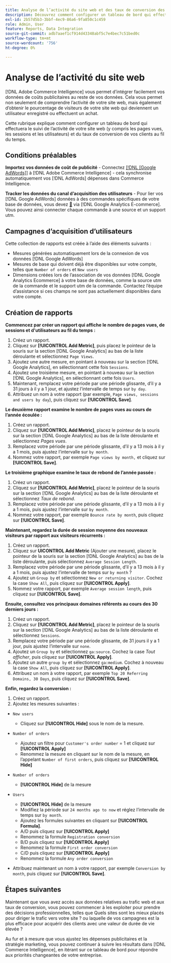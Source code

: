 ```yaml
---
title: Analyse de l’activité du site web et des taux de conversion des clients
description: Découvrez comment configurer un tableau de bord qui effectuera le suivi de l’activité de votre site web (notamment des pages vues, des sessions et des utilisateurs) et de votre taux de conversion client au fil du temps.
exl-id: 2b57d5b3-3bbf-4ec9-86a6-9fa850c1c459
role: Admin, User
feature: Reports, Data Integration
source-git-commit: adb7aaef1cf914d43348abf5c7e4bec7c51bed0c
workflow-type: tm+mt
source-wordcount: '756'
ht-degree: 0%

---
```


# Analyse de l’activité du site web

[!DNL Adobe Commerce Intelligence] vous permet d’intégrer facilement vos données de coûts publicitaires au reste de vos données. Cela vous permet non seulement de comprendre l’activité de votre site web, mais également d’obtenir le pourcentage de visiteurs de votre site web qui deviennent un utilisateur enregistré ou effectuent un achat.

Cette rubrique explique comment configurer un tableau de bord qui effectuera le suivi de l’activité de votre site web (y compris les pages vues, les sessions et les utilisateurs) et du taux de conversion de vos clients au fil du temps.

## Conditions préalables

**Importez vos données de coût de publicité** - Connectez [[!DNL [Google AdWords]]](../importing-data/integrations/google-adwords.md) à [!DNL Adobe Commerce Intelligence] - cela synchronise automatiquement vos [!DNL AdWords] dépenses dans Commerce Intelligence.

**Tracker les données du canal d’acquisition des utilisateurs** - Pour lier vos [!DNL Google AdWords] données à des commandes spécifiques de votre base de données, vous devez [&#128279;](../analysis/google-track-user-acq.md) via [!DNL Google Analytics E-commerce]. Vous pouvez ainsi connecter chaque commande à une source et un support utm.

## Campagnes d’acquisition d’utilisateurs

Cette collection de rapports est créée à l’aide des éléments suivants :

* Mesures générées automatiquement lors de la connexion de vos données [!DNL Google AdWords]
* Mesures de base qui doivent déjà être disponibles sur votre compte, telles que `Number of orders` et `New users`
* Dimensions créées lors de l’association de vos données [!DNL Google Analytics Ecommerce] à votre base de données, comme la source utm de la commande et le support utm de la commande. Contactez l’équipe d’assistance si ces champs ne sont pas actuellement disponibles dans votre compte.

## Création de rapports

**Commencez par créer un rapport qui affiche le nombre de pages vues, de sessions et d&#39;utilisateurs au fil du temps :**

1. Créez un rapport.
1. Cliquez sur **[!UICONTROL Add Metric]**, puis placez le pointeur de la souris sur la section [!DNL Google Analytics] au bas de la liste déroulante et sélectionnez `Page Views`.
1. Ajoutez une autre mesure, en pointant à nouveau sur la section [!DNL Google Analytics], en sélectionnant cette fois `Sessions`.
1. Ajoutez une troisième mesure, en pointant à nouveau sur la section [!DNL Google Analytics], en sélectionnant cette fois `Users`.
1. Maintenant, remplacez votre période par une période glissante, d’il y a 31 jours à il y a 1 jour, et ajustez l’intervalle de temps sur `by day`.
1. Attribuez un nom à votre rapport (par exemple, `Page views, sessions and users by day`), puis cliquez sur **[!UICONTROL Save]**.

**Le deuxième rapport examine le nombre de pages vues au cours de l’année écoulée :**

1. Créez un rapport.
1. Cliquez sur **[!UICONTROL Add Metric]**, placez le pointeur de la souris sur la section [!DNL Google Analytics] au bas de la liste déroulante et sélectionnez _Pages vues_.
1. Remplacez votre période par une période glissante, d’il y a 13 mois à il y a 1 mois, puis ajustez l’intervalle sur `by month`.
1. Nommez votre rapport, par exemple `Page views by month,` et cliquez sur **[!UICONTROL Save]**.

**Le troisième graphique examine le taux de rebond de l’année passée :**

1. Créez un rapport.
1. Cliquez sur **[!UICONTROL Add Metric]**, placez le pointeur de la souris sur la section [!DNL Google Analytics] au bas de la liste déroulante et sélectionnez _Taux de rebond_.
1. Remplacez votre période par une période glissante, d’il y a 13 mois à il y a 1 mois, puis ajustez l’intervalle sur `by month`.
1. Nommez votre rapport, par exemple `Bounce rate by month`, puis cliquez sur **[!UICONTROL Save]**.

**Maintenant, regardez la durée de session moyenne des nouveaux visiteurs par rapport aux visiteurs récurrents :**

1. Créez un rapport.
1. Cliquez sur **UICONTROL Add Metric** (Ajouter une mesure), placez le pointeur de la souris sur la section [!DNL Google Analytics] au bas de la liste déroulante, puis sélectionnez `Average Session Length`.
1. Remplacez votre période par une période glissante, d’il y a 13 mois à il y a 1 mois, puis ajustez l’intervalle de temps sur `by month` ?
1. Ajoutez un `Group by` et sélectionnez `New or returning visitor`.  Cochez la case `Show All`, puis cliquez sur **[!UICONTROL Apply]**.
1. Nommez votre rapport, par exemple `Average session length`, puis cliquez sur **[!UICONTROL Save]**.

**Ensuite, consultez vos principaux domaines référents au cours des 30 derniers jours :**

1. Créez un rapport.
1. Cliquez sur **[!UICONTROL Add Metric]**, placez le pointeur de la souris sur la section [!DNL Google Analytics] au bas de la liste déroulante et sélectionnez `Sessions`.
1. Remplacez votre période par une période glissante, de 31 jours il y a 1 jour, puis ajustez l’intervalle sur `none`.
1. Ajoutez un `Group by` et sélectionnez `ga:source`.  Cochez la case _Tout afficher_, puis cliquez sur **[!UICONTROL Apply]**.
1. Ajoutez un autre `group by` et sélectionnez `ga:medium`. Cochez à nouveau la case `Show All`, puis cliquez sur **[!UICONTROL Apply]**.
1. Attribuez un nom à votre rapport, par exemple `Top 20 Referring Domains, 30 Days`, puis cliquez sur **[!UICONTROL Save]**.

**Enfin, regardez la conversion :**

1. Créez un rapport.
1. Ajoutez les mesures suivantes :

* `New users`
   * Cliquez sur **[!UICONTROL Hide]** sous le nom de la mesure.

* `Number of orders`
   * Ajoutez un filtre pour `Customer's order number` = 1 et cliquez sur **[!UICONTROL Apply]**
   * Renommez la mesure en cliquant sur le nom de la mesure, en l’appelant `Number of first orders`, puis cliquez sur **[!UICONTROL Hide]**

* `Number of orders`
   * **[!UICONTROL Hide]** de la mesure

* `Users`
   * **[!UICONTROL Hide]** de la mesure
   * Modifiez la période sur `24 months ago to now` et réglez l’intervalle de temps sur `by month`.
   * Ajoutez les formules suivantes en cliquant sur **[!UICONTROL Formula]**.
   * A/D puis cliquez sur **[!UICONTROL Apply]**
   * Renommez la formule `Registration conversion`
   * B/D puis cliquez sur **[!UICONTROL Apply]**
   * Renommez la formule `First order conversion`
   * C/D puis cliquez sur **[!UICONTROL Apply]**
   * Renommez la formule `Any order conversion`

* Attribuez maintenant un nom à votre rapport, par exemple `Conversion by month`, puis cliquez sur **[!UICONTROL Save]**.

## Étapes suivantes

Maintenant que vous avez accès aux données relatives au trafic web et aux taux de conversion, vous pouvez commencer à les exploiter pour prendre des décisions professionnelles, telles que Quels sites sont les mieux placés pour diriger le trafic vers votre site ? ou laquelle de vos campagnes est la plus efficace pour acquérir des clients avec une valeur de durée de vie élevée ?

Au fur et à mesure que vous ajustez les dépenses publicitaires et la stratégie marketing, vous pouvez continuer à suivre les résultats dans [!DNL Commerce Intelligence], en itérant sur ce tableau de bord pour répondre aux priorités changeantes de votre entreprise.
